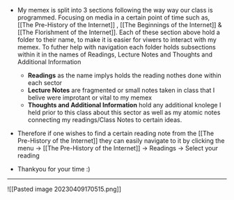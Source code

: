 - My memex is split into 3 sections following the way way our class is programmed. Focusing on media in a certain point of time such as, [[The Pre-History of the Internet]] , [[The Beginnings of the Internet]] & [[The Florishment of the Internet]]. Each of these section above hold a folder to their name, to make it is easier for viwers to interact with my memex. To futher help with navigation each folder holds subsections within it in the names of Readings, Lecture Notes and Thoughts and Additional Information
	- **Readings** as the name implys holds the reading nothes done within each sector
	- **Lecture Notes** are fragmented or small notes taken in class that I belive were improtant or vital to my memex
	- **Thoughts and Additional Information** hold any additional knolege I held prior to this class about this sector as well as my atomic notes connecting my readings/Class Notes to certain ideas.
- Therefore if one wishes to find a certain reading note from the [[The Pre-History of the Internet]] they can easily navigate to it by clicking the menu -> [[The Pre-History of the Internet]] -> Readings -> Select your reading

- Thankyou for your time :) 
---
![[Pasted image 20230409170515.png]]
